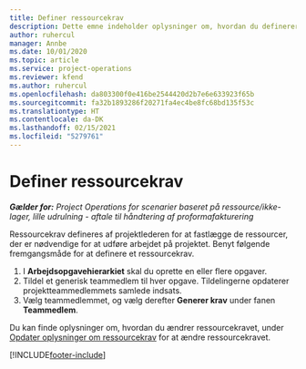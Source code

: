 ```yaml
---
title: Definer ressourcekrav
description: Dette emne indeholder oplysninger om, hvordan du definerer ressourcekravsoplysninger.
author: ruhercul
manager: Annbe
ms.date: 10/01/2020
ms.topic: article
ms.service: project-operations
ms.reviewer: kfend
ms.author: ruhercul
ms.openlocfilehash: da803300f0e416be2544420d2b7e6e633923f65b
ms.sourcegitcommit: fa32b1893286f20271fa4ec4be8fc68bd135f53c
ms.translationtype: HT
ms.contentlocale: da-DK
ms.lasthandoff: 02/15/2021
ms.locfileid: "5279761"
---
```

# <a name="define-resource-requirements"></a>Definer ressourcekrav

_**Gælder for:** Project Operations for scenarier baseret på ressource/ikke-lager, lille udrulning - aftale til håndtering af proformafakturering_

Ressourcekrav defineres af projektlederen for at fastlægge de ressourcer, der er nødvendige for at udføre arbejdet på projektet. Benyt følgende fremgangsmåde for at definere et ressourcekrav.

1.  I **Arbejdsopgavehierarkiet** skal du oprette en eller flere opgaver.
2.  Tildel et generisk teammedlem til hver opgave. Tildelingerne opdaterer projektteammedlemmets samlede indsats.
3.  Vælg teammedlemmet, og vælg derefter **Generer krav** under fanen **Teammedlem**.

Du kan finde oplysninger om, hvordan du ændrer ressourcekravet, under [Opdater oplysninger om ressourcekrav](define-resource-requirements.md) for at ændre ressourcekravet.

[!INCLUDE[footer-include](../includes/footer-banner.md)]